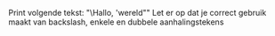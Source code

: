 Print volgende tekst: "\Hallo, 'wereld"\"
Let er op dat je correct gebruik maakt van backslash, enkele en dubbele aanhalingstekens